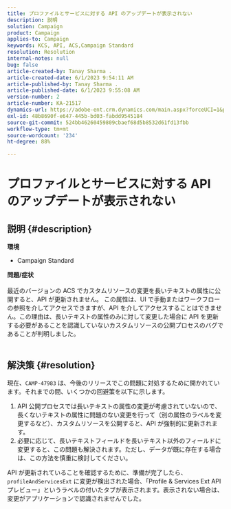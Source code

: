```yaml
---
title: プロファイルとサービスに対する API のアップデートが表示されない
description: 説明
solution: Campaign
product: Campaign
applies-to: Campaign
keywords: KCS, API, ACS,Campaign Standard
resolution: Resolution
internal-notes: null
bug: false
article-created-by: Tanay Sharma .
article-created-date: 6/1/2023 9:54:11 AM
article-published-by: Tanay Sharma .
article-published-date: 6/1/2023 9:55:08 AM
version-number: 2
article-number: KA-21517
dynamics-url: https://adobe-ent.crm.dynamics.com/main.aspx?forceUCI=1&pagetype=entityrecord&etn=knowledgearticle&id=066ce93c-6200-ee11-8f6e-6045bd0067ea
exl-id: 48b8690f-e647-445b-bd03-fabdd9545184
source-git-commit: 524bb46260459809cbaef68d5b8532d61fd13fbb
workflow-type: tm+mt
source-wordcount: '234'
ht-degree: 88%

---
```


# プロファイルとサービスに対する API のアップデートが表示されない

## 説明 {#description}

<b>環境</b>
- Campaign Standard

<b>問題/症状</b><br><br>最近のバージョンの ACS でカスタムリソースの変更を長いテキストの属性に公開すると、API が更新されません。 この属性は、UI で手動またはワークフローの参照を介してアクセスできますが、API を介してアクセスすることはできません。この理由は、長いテキストの属性のみに対して変更した場合に API を更新する必要があることを認識していないカスタムリソースの公開プロセスのバグであることが判明しました。
<br> <br>

## 解決策 {#resolution}


現在、`CAMP-47983` は、今後のリリースでこの問題に対処するために開かれています。それまでの間、いくつかの回避策を以下に示します。

1. API 公開プロセスでは長いテキストの属性の変更が考慮されていないので、長くないテキストの属性に問題のない変更を行って（別の属性のラベルを変更するなど）、カスタムリソースを公開すると、API が強制的に更新されます。
2. 必要に応じて、長いテキストフィールドを長いテキスト以外のフィールドに変更すると、この問題も解決されます。ただし、データが既に存在する場合は、この方法を慎重に検討してください。


API が更新されていることを確認するために、準備が完了したら、`profileAndServicesExt` に変更が検出された場合、「Profile &amp; Services Ext API プレビュー」というラベルの付いたタブが表示されます。表示されない場合は、変更がアプリケーションで認識されませんでした。
